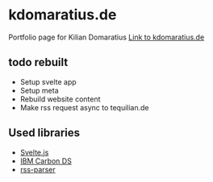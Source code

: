 # kdomaratius.de

Portfolio page for Kilian Domaratius
[Link to kdomaratius.de](https://kdomaratius.de)

## todo rebuilt

- Setup svelte app
- Setup meta
- Rebuild website content
- Make rss request async to tequilian.de

## Used libraries

- [Svelte.js](https://svelte.dev/)
- [IBM Carbon DS](https://www.carbondesignsystem.com/)
- [rss-parser](https://github.com/rbren/rss-parser)
